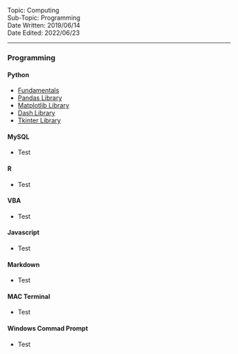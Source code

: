 Topic: Computing<br>
Sub-Topic: Programming<br>
Date Written: 2019/06/14<br>
Date Edited: 2022/06/23<br>

---

### Programming

#### Python

- [Fundamentals](/com_program/py_fundamentals.md?id=Fundamentals)<br>
- [Pandas Library](/com_program/py_fundamentals.md?id=Pandas-Library)<br>
- [Matplotlib Library](/com_program/py_fundamentals.md?id=Matplotlib-Library)<br>
- [Dash Library](/com_program/py_fundamentals.md?id=Dash-Library)<br>
- [Tkinter Library](/com_program/py_fundamentals.md?id=Tkinter-Library)<br>

#### MySQL

- Test

#### R

- Test

#### VBA

- Test

#### Javascript

- Test

#### Markdown

- Test

#### MAC Terminal

- Test

#### Windows Commad Prompt

- Test